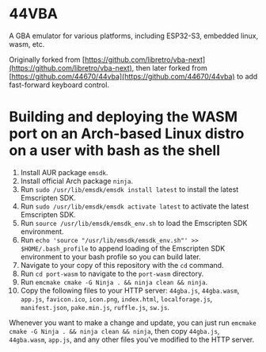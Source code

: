 # 44VBA

A GBA emulator for various platforms, including ESP32-S3, embedded linux, wasm, etc.

Originally forked from [https://github.com/libretro/vba-next](https://github.com/libretro/vba-next), then later forked from [https://github.com/44670/44vba](https://github.com/44670/44vba) to add fast-forward keyboard control.

# Building and deploying the WASM port on an Arch-based Linux distro on a user with bash as the shell

1. Install AUR package `emsdk`.
2. Install official Arch package `ninja`.
3. Run `sudo /usr/lib/emsdk/emsdk install latest` to install the latest Emscripten SDK.
4. Run `sudo /usr/lib/emsdk/emsdk activate latest` to activate the latest Emscripten SDK.
5. Run `source /usr/lib/emsdk/emsdk_env.sh` to load the Emscripten SDK environment.
6. Run `echo 'source "/usr/lib/emsdk/emsdk_env.sh"' >> $HOME/.bash_profile` to append loading of the Emscripten SDK environment to your bash profile so you can build later.
7. Navigate to your copy of this repository with the `cd` command.
8. Run `cd port-wasm` to navigate to the `port-wasm` directory.
9. Run `emcmake cmake -G Ninja . && ninja clean && ninja`.
10. Copy the following files to your HTTP server: `44gba.js`, `44gba.wasm`, `app.js`, `favicon.ico`, `icon.png`, `index.html`, `localforage.js`, `manifest.json`, `pake.min.js`, `ruffle.js`, `sw.js`.

Whenever you want to make a change and update, you can just run `emcmake cmake -G Ninja . && ninja clean && ninja`, then copy `44gba.js`, `44gba.wasm`, `app.js`, and any other files you've modified to the HTTP server.
